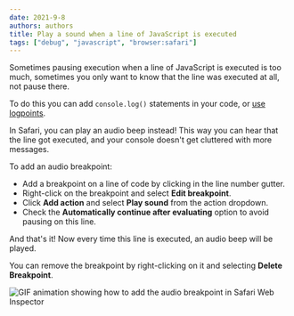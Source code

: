 ```yaml
---
date: 2021-9-8
authors: authors
title: Play a sound when a line of JavaScript is executed
tags: ["debug", "javascript", "browser:safari"]
---
```

Sometimes pausing execution when a line of JavaScript is executed is too much, sometimes you only want to know that the line was executed at all, not pause there.

To do this you can add `console.log()` statements in your code, or [use logpoints](/tips/en/use-logpoints/).

In Safari, you can play an audio beep instead! This way you can hear that the line got executed, and your console doesn't get cluttered with more messages.

To add an audio breakpoint:

* Add a breakpoint on a line of code by clicking in the line number gutter.
* Right-click on the breakpoint and select **Edit breakpoint**.
* Click **Add action** and select **Play sound** from the action dropdown.
* Check the **Automatically continue after evaluating** option to avoid pausing on this line.

And that's it! Now every time this line is executed, an audio beep will be played.

You can remove the breakpoint by right-clicking on it and selecting **Delete Breakpoint**.

![GIF animation showing how to add the audio breakpoint in Safari Web Inspector](/assets/img/play-sound-on-js-execution.gif)
